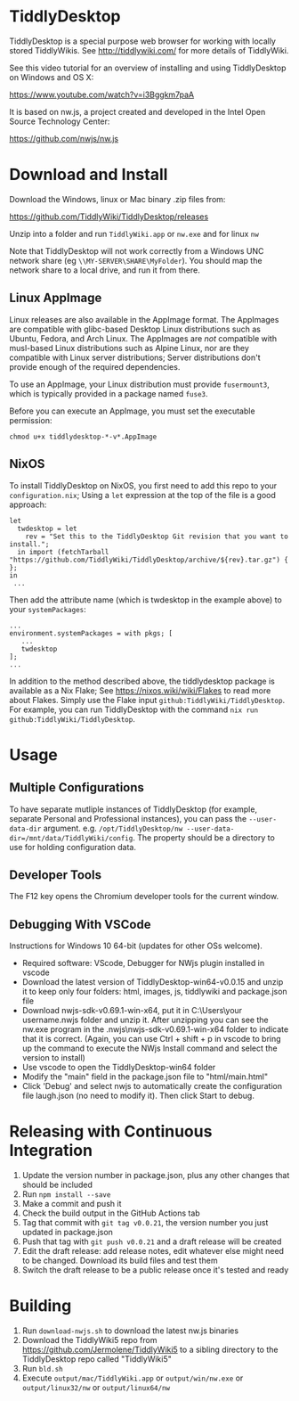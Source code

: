# TiddlyDesktop

TiddlyDesktop is a special purpose web browser for working with locally stored TiddlyWikis. See http://tiddlywiki.com/ for more details of TiddlyWiki.

See this video tutorial for an overview of installing and using TiddlyDesktop on Windows and OS X:

https://www.youtube.com/watch?v=i3Bggkm7paA

It is based on nw.js, a project created and developed in the Intel Open Source Technology Center:

https://github.com/nwjs/nw.js

# Download and Install

Download the Windows, linux or Mac binary .zip files from:

https://github.com/TiddlyWiki/TiddlyDesktop/releases

Unzip into a folder and run `TiddlyWiki.app` or `nw.exe` and for linux `nw`

Note that TiddlyDesktop will not work correctly from a Windows UNC network share (eg ``\\MY-SERVER\SHARE\MyFolder``). You should map the network share to a local drive, and run it from there.

## Linux AppImage

Linux releases are also available in the AppImage format. The AppImages are compatible with glibc-based Desktop Linux distributions such as Ubuntu, Fedora, and Arch Linux. The AppImages are _not_ compatible with musl-based Linux distributions such as Alpine Linux, nor are they compatible with Linux server distributions; Server distributions don't provide enough of the required dependencies.

To use an AppImage, your Linux distribution must provide `fusermount3`, which is typically provided in a package named `fuse3`.

Before you can execute an AppImage, you must set the executable permission:

```
chmod u+x tiddlydesktop-*-v*.AppImage
```

## NixOS

To install TiddlyDesktop on NixOS, you first need to add this repo to your `configuration.nix`; Using a `let` expression at the top of the file is a good approach: 

```
let
  twdesktop = let
    rev = "Set this to the TiddlyDesktop Git revision that you want to install.";
  in import (fetchTarball "https://github.com/TiddlyWiki/TiddlyDesktop/archive/${rev}.tar.gz") { };
in
 ...
``` 

Then add the attribute name (which is twdesktop in the example above) to your `systemPackages`:

```
...
environment.systemPackages = with pkgs; [
   ...
   twdesktop
];
...
```

In addition to the method described above, the tiddlydesktop package is available as a Nix Flake; See https://nixos.wiki/wiki/Flakes to read more about Flakes. Simply use the Flake input `github:TiddlyWiki/TiddlyDesktop`. For example, you can run TiddlyDesktop with the command `nix run github:TiddlyWiki/TiddlyDesktop`.

# Usage

## Multiple Configurations

To have separate mutliple instances of TiddlyDesktop (for example, separate Personal and Professional instances), you can pass the `--user-data-dir` argument.  e.g. `/opt/TiddlyDesktop/nw --user-data-dir=/mnt/data/TiddlyWiki/config`.  The property should be a directory to use for holding configuration data.

## Developer Tools

The F12 key opens the Chromium developer tools for the current window.

## Debugging With VSCode

Instructions for Windows 10 64-bit (updates for other OSs welcome).

* Required software: VScode, Debugger for NWjs plugin installed in vscode
* Download the latest version of TiddlyDesktop-win64-v0.0.15 and unzip it to keep only four folders: html, images, js, tiddlywiki and package.json file
* Download nwjs-sdk-v0.69.1-win-x64, put it in C:\Users\your username\.nwjs folder and unzip it. After unzipping you can see the nw.exe program in the .nwjs\nwjs-sdk-v0.69.1-win-x64 folder to indicate that it is correct. (Again, you can use Ctrl + shift + p in vscode to bring up the command to execute the NWjs Install command and select the version to install)
* Use vscode to open the TiddlyDesktop-win64 folder
* Modify the "main" field in the package.json file to "html/main.html"
* Click 'Debug' and select nwjs to automatically create the configuration file laugh.json (no need to modify it). Then click Start to debug.

# Releasing with Continuous Integration

1. Update the version number in package.json, plus any other changes that should be included
2. Run `npm install --save`
2. Make a commit and push it
3. Check the build output in the GitHub Actions tab
3. Tag that commit with `git tag v0.0.21`, the version number you just updated in package.json
4. Push that tag with `git push v0.0.21` and a draft release will be created
5. Edit the draft release: add release notes, edit whatever else might need to be changed. Download its build files and test them
6. Switch the draft release to be a public release once it's tested and ready

# Building

1. Run `download-nwjs.sh` to download the latest nw.js binaries
2. Download the TiddlyWiki5 repo from https://github.com/Jermolene/TiddlyWiki5 to a sibling directory to the TiddlyDesktop repo called "TiddlyWiki5"
3. Run `bld.sh`
4. Execute `output/mac/TiddlyWiki.app` or `output/win/nw.exe` or `output/linux32/nw` or `output/linux64/nw`
